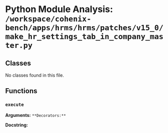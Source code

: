 # Python Module Analysis: `/workspace/cohenix-bench/apps/hrms/hrms/patches/v15_0/make_hr_settings_tab_in_company_master.py`

## Classes

No classes found in this file.


## Functions

### `execute`
**Arguments:** ``
**Decorators:** ``

**Docstring:**
```

```


